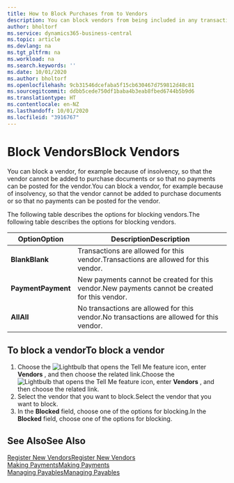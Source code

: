 ```yaml
---
title: How to Block Purchases from to Vendors
description: You can block vendors from being included in any transactions, or just block new payments to them.
author: bholtorf
ms.service: dynamics365-business-central
ms.topic: article
ms.devlang: na
ms.tgt_pltfrm: na
ms.workload: na
ms.search.keywords: ''
ms.date: 10/01/2020
ms.author: bholtorf
ms.openlocfilehash: 9cb31546dcefaba5f15cb630467d759812d48c81
ms.sourcegitcommit: ddbb5cede750df1baba4b3eab8fbed6744b5b9d6
ms.translationtype: HT
ms.contentlocale: en-NZ
ms.lasthandoff: 10/01/2020
ms.locfileid: "3916767"
---
```

# <a name="block-vendors"></a><span data-ttu-id="43636-103">Block Vendors</span><span class="sxs-lookup"><span data-stu-id="43636-103">Block Vendors</span></span>
<span data-ttu-id="43636-104">You can block a vendor, for example because of insolvency, so that the vendor cannot be added to purchase documents or so that no payments can be posted for the vendor.</span><span class="sxs-lookup"><span data-stu-id="43636-104">You can block a vendor, for example because of insolvency, so that the vendor cannot be added to purchase documents or so that no payments can be posted for the vendor.</span></span>

<span data-ttu-id="43636-105">The following table describes the options for blocking vendors.</span><span class="sxs-lookup"><span data-stu-id="43636-105">The following table describes the options for blocking vendors.</span></span>  

|<span data-ttu-id="43636-106">Option</span><span class="sxs-lookup"><span data-stu-id="43636-106">Option</span></span>|<span data-ttu-id="43636-107">Description</span><span class="sxs-lookup"><span data-stu-id="43636-107">Description</span></span>|  
|--------------------|------------|  
|<span data-ttu-id="43636-108">**Blank**</span><span class="sxs-lookup"><span data-stu-id="43636-108">**Blank**</span></span>|<span data-ttu-id="43636-109">Transactions are allowed for this vendor.</span><span class="sxs-lookup"><span data-stu-id="43636-109">Transactions are allowed for this vendor.</span></span>|
|<span data-ttu-id="43636-110">**Payment**</span><span class="sxs-lookup"><span data-stu-id="43636-110">**Payment**</span></span>|<span data-ttu-id="43636-111">New payments cannot be created for this vendor.</span><span class="sxs-lookup"><span data-stu-id="43636-111">New payments cannot be created for this vendor.</span></span>|  
|<span data-ttu-id="43636-112">**All**</span><span class="sxs-lookup"><span data-stu-id="43636-112">**All**</span></span>|<span data-ttu-id="43636-113">No transactions are allowed for this vendor.</span><span class="sxs-lookup"><span data-stu-id="43636-113">No transactions are allowed for this vendor.</span></span>|  

## <a name="to-block-a-vendor"></a><span data-ttu-id="43636-114">To block a vendor</span><span class="sxs-lookup"><span data-stu-id="43636-114">To block a vendor</span></span>  
1. <span data-ttu-id="43636-115">Choose the ![Lightbulb that opens the Tell Me feature](media/ui-search/search_small.png "Tell me what you want to do") icon, enter **Vendors** , and then choose the related link.</span><span class="sxs-lookup"><span data-stu-id="43636-115">Choose the ![Lightbulb that opens the Tell Me feature](media/ui-search/search_small.png "Tell me what you want to do") icon, enter **Vendors** , and then choose the related link.</span></span>
2. <span data-ttu-id="43636-116">Select the vendor that you want to block.</span><span class="sxs-lookup"><span data-stu-id="43636-116">Select the vendor that you want to block.</span></span>
3. <span data-ttu-id="43636-117">In the **Blocked** field, choose one of the options for blocking.</span><span class="sxs-lookup"><span data-stu-id="43636-117">In the **Blocked** field, choose one of the options for blocking.</span></span>

## <a name="see-also"></a><span data-ttu-id="43636-118">See Also</span><span class="sxs-lookup"><span data-stu-id="43636-118">See Also</span></span>  
[<span data-ttu-id="43636-119">Register New Vendors</span><span class="sxs-lookup"><span data-stu-id="43636-119">Register New Vendors</span></span>](purchasing-how-register-new-vendors.md)  
[<span data-ttu-id="43636-120">Making Payments</span><span class="sxs-lookup"><span data-stu-id="43636-120">Making Payments</span></span>](payables-make-payments.md)  
[<span data-ttu-id="43636-121">Managing Payables</span><span class="sxs-lookup"><span data-stu-id="43636-121">Managing Payables</span></span>](payables-manage-payables.md)
